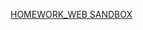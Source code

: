 [HOMEWORK_WEB SANDBOX](https://drive.google.com/file/d/1eiTinG6Bk9DM1xEVVcrGNcHqoJCssBJ-/view?usp=drive_link "HOMEWORK_1_LearnQA")
